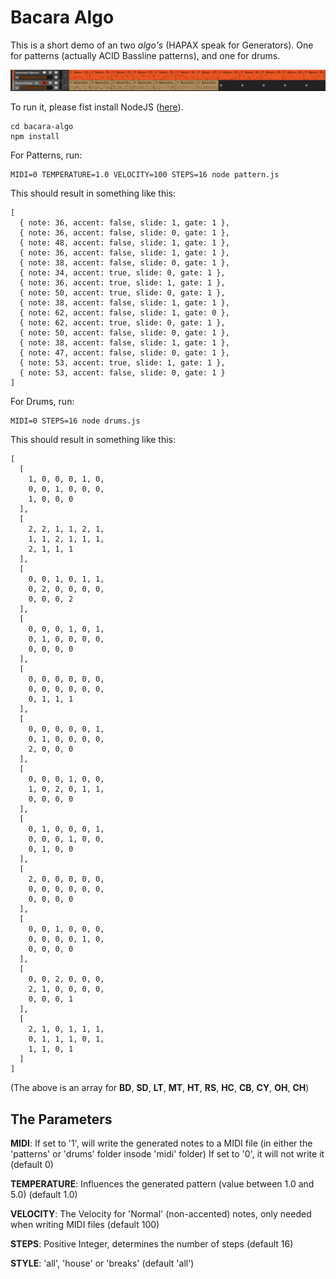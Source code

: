 # Bacara Algo

This is a short demo of an two *algo's* (HAPAX speak for Generators). One for patterns (actually ACID Bassline patterns), and one for drums.

![Example Clips](images/Screenshot.png)

To run it, please fist install NodeJS ([here](https://nodejs.org/en/)).

	cd bacara-algo
	npm install

For Patterns, run:

	MIDI=0 TEMPERATURE=1.0 VELOCITY=100 STEPS=16 node pattern.js

This should result in something like this:

    [
      { note: 36, accent: false, slide: 1, gate: 1 },
      { note: 36, accent: false, slide: 0, gate: 1 },
      { note: 48, accent: false, slide: 1, gate: 1 },
      { note: 36, accent: false, slide: 1, gate: 1 },
      { note: 38, accent: false, slide: 0, gate: 1 },
      { note: 34, accent: true, slide: 0, gate: 1 },
      { note: 36, accent: true, slide: 1, gate: 1 },
      { note: 50, accent: true, slide: 0, gate: 1 },
      { note: 38, accent: false, slide: 1, gate: 1 },
      { note: 62, accent: false, slide: 1, gate: 0 },
      { note: 62, accent: true, slide: 0, gate: 1 },
      { note: 50, accent: false, slide: 0, gate: 1 },
      { note: 38, accent: false, slide: 1, gate: 1 },
      { note: 47, accent: false, slide: 0, gate: 1 },
      { note: 53, accent: true, slide: 1, gate: 1 },
      { note: 53, accent: false, slide: 0, gate: 1 }
    ]


For Drums, run:

	MIDI=0 STEPS=16 node drums.js

This should result in something like this:

    [
      [
        1, 0, 0, 0, 1, 0,
        0, 0, 1, 0, 0, 0,
        1, 0, 0, 0
      ],
      [
        2, 2, 1, 1, 2, 1,
        1, 1, 2, 1, 1, 1,
        2, 1, 1, 1
      ],
      [
        0, 0, 1, 0, 1, 1,
        0, 2, 0, 0, 0, 0,
        0, 0, 0, 2
      ],
      [
        0, 0, 0, 1, 0, 1,
        0, 1, 0, 0, 0, 0,
        0, 0, 0, 0
      ],
      [
        0, 0, 0, 0, 0, 0,
        0, 0, 0, 0, 0, 0,
        0, 1, 1, 1
      ],
      [
        0, 0, 0, 0, 0, 1,
        0, 1, 0, 0, 0, 0,
        2, 0, 0, 0
      ],
      [
        0, 0, 0, 1, 0, 0,
        1, 0, 2, 0, 1, 1,
        0, 0, 0, 0
      ],
      [
        0, 1, 0, 0, 0, 1,
        0, 0, 0, 1, 0, 0,
        0, 1, 0, 0
      ],
      [
        2, 0, 0, 0, 0, 0,
        0, 0, 0, 0, 0, 0,
        0, 0, 0, 0
      ],
      [
        0, 0, 1, 0, 0, 0,
        0, 0, 0, 0, 1, 0,
        0, 0, 0, 0
      ],
      [
        0, 0, 2, 0, 0, 0,
        2, 1, 0, 0, 0, 0,
        0, 0, 0, 1
      ],
      [
        2, 1, 0, 1, 1, 1,
        0, 1, 1, 1, 0, 1,
        1, 1, 0, 1
      ]
    ]

(The above is an array for **BD**, **SD**, **LT**, **MT**, **HT**, **RS**, **HC**, **CB**, **CY**, **OH**, **CH**)

## The Parameters

**MIDI**:   If set to '1', will write the generated notes to a MIDI file  (in either the 'patterns' or 'drums' folder insode 'midi' folder)
        If set to '0', it will not write it
        (default 0)

**TEMPERATURE**: Influences the generated pattern (value between 1.0 and 5.0) (default 1.0)

**VELOCITY**:   The Velocity for 'Normal' (non-accented) notes, only needed when writing MIDI files (default 100)

**STEPS**:  Positive Integer, determines the number of steps (default 16)

**STYLE**: 'all', 'house' or 'breaks' (default 'all')
